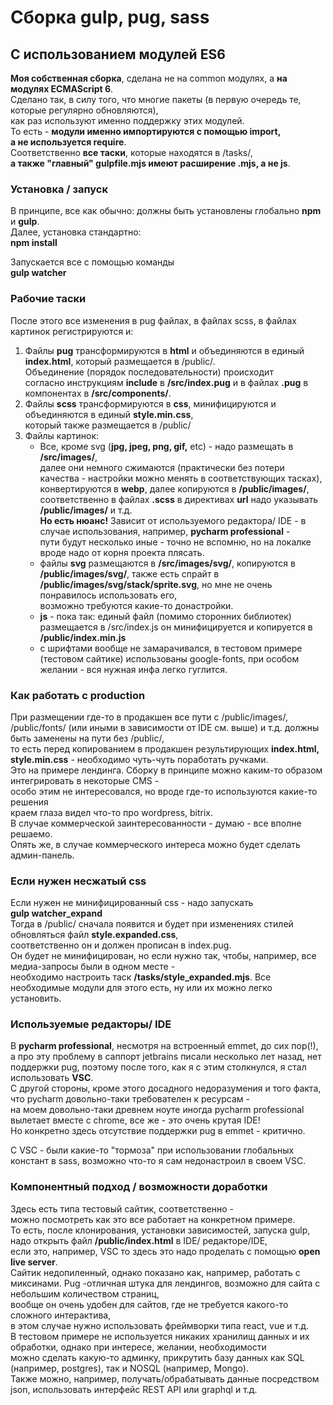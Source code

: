 # Сборка gulp, pug, sass
## С использованием модулей ES6

**Моя собственная сборка**, сделана не на common модулях, а **на модулях ECMAScript 6**.  
Сделано так,  в силу того, что многие пакеты (в первую очередь те, которые регулярно обновляются),  
как раз используют именно поддержку этих модулей.  
То есть - **модули именно импортируются с помощью import,  
а не используется require**.  
Соответственно **все таски**, которые находятся в /tasks/,  
**а также "главный" gulpfile.mjs имеют расширение .mjs, а не js**.  

### Установка / запуск
В принципе, все как обычно: должны быть установлены глобально **npm** и **gulp**.    
Далее, установка стандартно:  
**npm install**

Запускается все с помощью команды  
**gulp watcher**  

### Рабочие таски

После этого все изменения в pug файлах, в файлах scss, в файлах картинок регистрируются и:
1. Файлы **pug** трансформируются в **html** и объединяются в единый **index.html**, который размещается в /public/.  
Объединение (порядок последовательности) происходит  
согласно инструкциям **include** в **/src/index.pug** и в файлах **.pug** в компонентах в **/src/components/**.
2. Файлы **scss** трансформируются в **css**, минифицируются  и объединяются в единый **style.min.css**,  
который также размещается в /public/
3. Файлы картинок: 
    *  Все, кроме svg (**jpg, jpeg, png, gif,** etc) - надо размещать в **/src/images/**,  
	 далее они немного сжимаются (практически без потери качества - настройки можно менять в соответствующих тасках), 
	 конвертируются в **webp**,  далее копируются в **/public/images/**,  
	соответственно в файлах **.scss** в директивах **url** надо указывать **/public/images/** и т.д.  
	**Но есть нюанс!** Зависит от используемого редактора/ IDE - в случае использования, например, **pycharm professional** -  
	пути будут несколько иные -
	точно не вспомню, но на локалке вроде надо от корня проекта плясать.
    * файлы **svg** размещаются в **/src/images/svg/**,  копируются в **/public/images/svg/**, 
 также есть спрайт в **/public/images/svg/stack/sprite.svg**,  но мне не очень понравилось использовать его,  
	возможно требуются какие-то донастройки.
    * **js** - пока так: единый файл (помимо сторонних библиотек) размещается в /src/index.js он минифицируется и копируется в **/public/index.min.js**
    * с шрифтами вообще не замарачивался, в тестовом примере (тестовом сайтике) использованы google-fonts, при особом желании - вся нужная инфа легко гуглится.

### Как работать с production

При размещении где-то в продакшен все пути с /public/images/, /public/fonts/ (или иными в зависимости от IDE см. выше)  и т.д. должны быть заменены на пути без /public/,  
то есть перед копированием в продакшен результирующих **index.html, style.min.css** - необходимо чуть-чуть поработать ручками.  
Это на примере лендинга. Сборку в принципе можно каким-то образом интегрировать в некоторые CMS -  
особо этим не интересовался, но вроде где-то используются какие-то решения  
краем глаза видел что-то про wordpress, bitrix.  
В случае коммерческой заинтересованности - думаю - все вполне решаемо.  
Опять же, в случае коммерческого интереса можно будет сделать админ-панель.

### Если нужен несжатый css
 
Если нужен не минифицированный css - надо запускать   
**gulp watcher_expand**  
Тогда в /public/ сначала появится и будет при изменениях стилей обновляться файл **style.expanded.css**,  
соответственно он и должен  прописан в index.pug.  
Он будет не минифицирован, но если нужно так, чтобы, например, все медиа-запросы были в одном месте -  
необходимо настроить таск **/tasks/style_expanded.mjs**.
Все необходимые модули для этого есть, ну или их можно легко установить.

### Используемые редакторы/ IDE
В **pycharm professional**, несмотря на встроенный emmet, до сих пор(!),  
а про эту проблему в саппорт jetbrains писали несколько лет назад, нет поддержки pug, 
поэтому после того, как я с этим столкнулся, я стал использовать **VSС**.  
С другой стороны, кроме этого досадного недоразумения и того факта,  
что pycharm довольно-таки требователен к ресурсам -  
на моем довольно-таки древнем ноуте иногда pycharm professional вылетает вместе с chrome,
все же - это очень крутая IDE!  
Но конкретно здесь отсутствие поддержки pug в emmet - критично.  

С VSC - были какие-то "тормоза" при использовании глобальных констант в sass, 
возможно что-то я сам недонастроил в своем VSC.

### Компонентный подход / возможности доработки
Здесь есть типа тестовый сайтик, соответственно -  
можно посмотреть как это все работает на конкретном примере.  
То есть, после клонирования, установки зависимостей, запуска gulp,  
надо открыть файл **/public/index.html** в IDE/ редакторе/IDE,  
если это, например, VSC то здесь это надо проделать c помощью **open live server**.  
Сайтик недопиленный, однако показано как, например, работать с миксинами.
Pug -отличная штука для лендингов, возможно для сайта с небольшим количеством страниц,  
вообще он очень удобен для сайтов, где не требуется какого-то сложного интерактива,  
в этом случае нужно использовать фреймворки типа react, vue и т.д.  
В тестовом примере не используется никаких хранилищ данных и их обработки, однако при интересе, желании, необходимости  
можно сделать какую-то админку, прикрутить базу данных как SQL (например, postgres), так и NOSQL (например, Mongo).  
Также можно, например, получать/обрабатывать данные посредством json, использовать интерфейс REST API или graphql и т.д.






